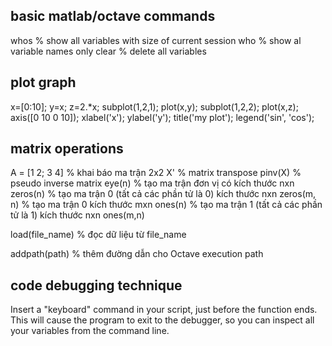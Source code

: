## basic matlab/octave commands

whos                        % show all variables with size of current session
who                         % show al variable names only
clear                       % delete all variables

## plot graph
x=[0:10];
y=x;
z=2.*x;
subplot(1,2,1);
plot(x,y);
subplot(1,2,2);
plot(x,z);
axis([0 10 0 10]);
xlabel('x');
ylabel('y');
title('my plot');
legend('sin', 'cos');

## matrix operations
A = [1 2; 3 4]              % khai báo ma trận 2x2
X'                          % matrix transpose
pinv(X)                     % pseudo inverse matrix
eye(n)                      % tạo ma trận đơn vị có kích thước nxn
zeros(n)                    % tạo ma trận 0 (tất cả các phần tử là 0) kích thước nxn
zeros(m, n)                 % tạo ma trận 0 kích thước mxn
ones(n)                     % tạo ma trận 1 (tất cả các phần tử là 1) kích thước nxn
ones(m,n)

load(file_name)             % đọc dữ liệu từ file_name

addpath(path)               % thêm đường dẫn cho Octave execution path

## code debugging technique
Insert a "keyboard" command in your script, just before the function ends.
This will cause the program to exit to the debugger, so you can inspect all your variables from the command line.
